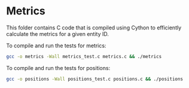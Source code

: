 # Metrics

This folder contains C code that is compiled using Cython to efficiently
calculate the metrics for a given entity ID.

To compile and run the tests for metrics:

```bash
gcc -o metrics -Wall metrics_test.c metrics.c && ./metrics
```

To compile and run the tests for positions:

```bash
gcc -o positions -Wall positions_test.c positions.c && ./positions
```